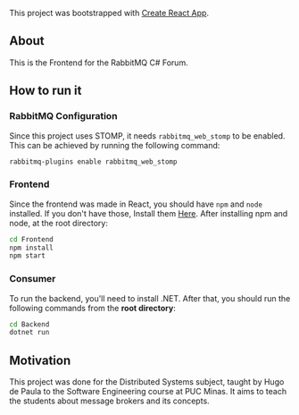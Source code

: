 This project was bootstrapped with [Create React App](https://github.com/facebook/create-react-app).

## About

This is the Frontend for the RabbitMQ C# Forum.

## How to run it

### RabbitMQ Configuration
Since this project uses STOMP, it needs `rabbitmq_web_stomp` to be enabled. This can be achieved by running the following command:
```zsh
rabbitmq-plugins enable rabbitmq_web_stomp
```

### Frontend

Since the frontend was made in React, you should have `npm` and `node` installed. If you don't have those, Install them [Here](https://nodejs.org/en/download/).
After installing npm and node, at the root directory:

```zsh
cd Frontend
npm install
npm start
```

### Consumer

To run the backend, you'll need to install .NET. After that, you should run the following commands from the **root directory**:

```zsh
cd Backend
dotnet run
```

## Motivation

This project was done for the Distributed Systems subject, taught by Hugo de Paula to the Software Engineering course at PUC Minas. It aims to teach the students about message brokers and its concepts.

